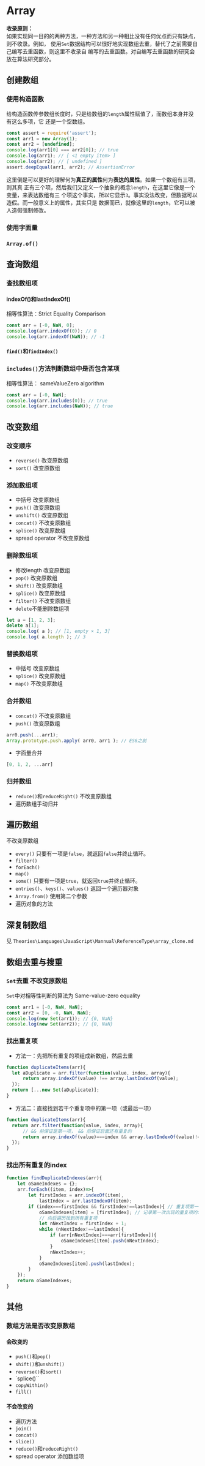 # Array

**收录原则：**  
如果实现同一目的的两种方法，一种方法和另一种相比没有任何优点而只有缺点，则不收录。例如，
使用`Set`数据结构可以很好地实现数组去重，替代了之前需要自己编写去重函数，则这里不收录自
编写的去重函数。对自编写去重函数的研究会放在算法研究部分。


##  创建数组
### 使用构造函数
给构造函数传参数组长度时，只是给数组的`length`属性赋值了，而数组本身并没有这么多项，它
还是一个空数组。  
```js
const assert = require('assert');
const arr1 = new Array(1);
const arr2 = [undefined];
console.log(arr1[0] === arr2[0]); // true
console.log(arr1); // [ <1 empty item> ]
console.log(arr2); // [ undefined ]
assert.deepEqual(arr1, arr2); // AssertionError
```
这里倒是可以更好的理解何为**真正的属性**何为**表达的属性**。如果一个数组有三项，则其真
正有三个项，然后我们又定义一个抽象的概念`length`，在这里它像是一个变量，来表达数组有三
个项这个事实，所以它显示`3`。事实没法改变，但数据可以造假。而一般意义上的属性，其实只是
数据而已，就像这里的`length`，它可以被人造假强制修改。

### 使用字面量

### `Array.of()`



## 查询数组
### 查找数组项
#### indexOf()和lastIndexOf()
相等性算法：Strict Equality Comparison
```js
const arr = [-0, NaN, 0];
console.log(arr.indexOf(0)); // 0
console.log(arr.indexOf(NaN)); // -1
```

#### `find()`和`findIndex()`

### `includes()`方法判断数组中是否包含某项
相等性算法： sameValueZero algorithm
```js
const arr = [-0, NaN];
console.log(arr.includes(0)); // true
console.log(arr.includes(NaN)); // true
```


## 改变数组
### 改变顺序
* `reverse()`  改变原数组
* `sort()`     改变原数组

### 添加数组项
* 中括号              改变原数组
* `push()`           改变原数组
* `unshift()`        改变原数组
* `concat()`         不改变原数组
* `splice()`         改变原数组
* spread operator    不改变原数组

### 删除数组项
* 修改length   改变原数组
* `pop()`      改变原数组
* `shift()`    改变原数组
* `splice()`   改变原数组
* `filter()`   不改变原数组
* `delete`不能删除数组项
```js
let a = [1, 2, 3];
delete a[1];
console.log( a ); // [1, empty × 1, 3]
console.log( a.length ); // 3
```

### 替换数组项
* 中括号        改变原数组
* `splice()`   改变原数组
* `map()`      不改变原数组

### 合并数组
* `concat()`   不改变原数组
* `push()`     改变原数组
```js
arr0.push(...arr1);
Array.prototype.push.apply( arr0, arr1 ); // ES6之前
```
* 字面量合并
```js
[0, 1, 2, ...arr]
```

### 归并数组
* `reduce()`和`reduceRight()`   不改变原数组
* 遍历数组手动归并


## 遍历数组
不改变原数组
* `every()`  只要有一项是`false`，就返回`false`并终止循环。
* `filter()`
* `forEach()`
* `map()`
* `some()`  只要有一项是`true`，就返回`true`并终止循环。
* `entries()`、`keys()`、`values()`   返回一个遍历器对象
* `Array.from()` 使用第二个参数
* 遍历对象的方法


## 深复制数组
见 `Theories\Languages\JavaScript\Mannual\ReferenceType\array_clone.md`


## 数组去重与搜重
### `Set`去重  不改变原数组
`Set`中对相等性判断的算法为 Same-value-zero equality
```js
const arr1 = [-0, NaN, NaN];
const arr2 = [0, -0, NaN, NaN];
console.log(new Set(arr1)); // {0, NaN}
console.log(new Set(arr2)); // {0, NaN}
```

### 找出重复项
* 方法一：先把所有重复的项组成新数组，然后去重
```js
function duplicateItems(arr){
  let aDuplicate = arr.filter(function(value, index, array){
      return array.indexOf(value) !== array.lastIndexOf(value);
  });
  return [...new Set(aDuplicate)];
}
```
* 方法二：直接找到若干个重复项中的第一项（或最后一项）
```js
function duplicateItems(arr){
  return arr.filter(function(value, index, array){
      // && 前保证是第一项， && 后保证后面还有重复的
      return array.indexOf(value)===index && array.lastIndexOf(value)!==index;
  });
}
```

### 找出所有重复的index
```js
function findDuplicateIndexes(arr){
    let oSameIndexes = {};
    arr.forEach((item, index)=>{
        let firstIndex = arr.indexOf(item),
            lastIndex = arr.lastIndexOf(item);
        if (index===firstIndex && firstIndex!==lastIndex){ // 重复项第一次出现
            oSameIndexes[item] = [firstIndex]; // 记录第一次出现的重复项的index
            // 向后遍历找到所有重复项
            let nNextIndex = firstIndex + 1;
            while (nNextIndex!==lastIndex){
                if (arr[nNextIndex]===arr[firstIndex]){
                    oSameIndexes[item].push(nNextIndex);
                }
                nNextIndex++;
            }
            oSameIndexes[item].push(lastIndex);
        }
    });
    return oSameIndexes;
}
```


## 其他
### 数组方法是否改变原数组
#### 会改变的
* `push()`和`pop()`
* `shift()`和`unshift()`
* `reverse()`和`sort()`
* `splice()``
* `copyWithin()`
* `fill()`
#### 不会改变的
* 遍历方法
* `join()`
* `concat()`
* `slice()`
* `reduce()`和`reduceRight()`
* spread operator 添加数组项
